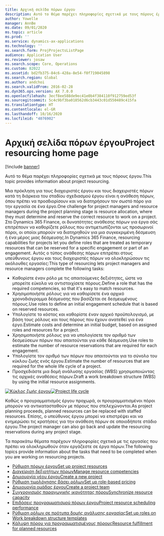 ```yaml
---
title: Αρχική σελίδα πόρων έργου
description: Αυτό το θέμα παρέχει πληροφορίες σχετικά με τους πόρους έργου.
author: Yowelle
manager: AnnBe
ms.date: 09/01/2020
ms.topic: article
ms.prod: ''
ms.service: dynamics-ax-applications
ms.technology: ''
ms.search.form: ProjProjectsListPage
audience: Application User
ms.reviewer: josaw
ms.search.scope: Core, Operations
ms.custom: 82022
ms.assetid: bd2fb375-84c6-428a-8e54-f0f719045898
ms.search.region: Global
ms.author: andchoi
ms.search.validFrom: 2016-02-28
ms.dyn365.ops.version: AX 7.0.0
ms.openlocfilehash: 3ecf8ee588de9ec41e0b4f384110f912759ed53f
ms.sourcegitcommit: 5c4c9bf3ba018562d6cb3443c01d550489c415fa
ms.translationtype: HT
ms.contentlocale: el-GR
ms.lasthandoff: 10/16/2020
ms.locfileid: "4076902"
---
```

# <a name="project-resourcing-home-page"></a><span data-ttu-id="86dfe-103">Αρχική σελίδα πόρων έργου</span><span class="sxs-lookup"><span data-stu-id="86dfe-103">Project resourcing home page</span></span>

[!include [banner](../includes/banner.md)]

<span data-ttu-id="86dfe-104">Αυτό το θέμα παρέχει πληροφορίες σχετικά με τους πόρους έργου.</span><span class="sxs-lookup"><span data-stu-id="86dfe-104">This topic provides information about project resourcing.</span></span>

<span data-ttu-id="86dfe-105">Μια πρόκληση για τους διαχειριστές έργου και τους διαχειριστές πόρων κατά τη διάρκεια του σταδίου σχεδιασμού έργου είναι η ανάθεση πόρων, όπου πρέπει να προσδιορίσουν και να διατηρήσουν τον σωστό πόρο για την εργασία σε ένα έργο.</span><span class="sxs-lookup"><span data-stu-id="86dfe-105">One challenge for project managers and resource managers during the project planning stage is resource allocation, where they must determine and reserve the correct resource to work on a project.</span></span> <span data-ttu-id="86dfe-106">Στο Dynamics 365 Finance, οι δυνατότητες ανάθεσης πόρων για έργα σάς επιτρέπουν να καθορίζετε ρόλους που αντιμετωπίζονται ως προσωρινοί πόροι, οι οποίοι μπορούν να διατηρηθούν για μια συγκεκριμένη δέσμευση ή ένα μέρος μιας δέσμευσης.</span><span class="sxs-lookup"><span data-stu-id="86dfe-106">In Dynamics 365 Finance, resourcing capabilities for projects let you define roles that are treated as temporary resources that can be reserved for a specific engagement or part of an engagement.</span></span> <span data-ttu-id="86dfe-107">Αυτός ο τύπος ανάθεσης πόρων επιτρέπει στους υπεύθυνους έργου και τους διαχειριστές πόρων να ολοκληρώσουν τις ακόλουθες εργασίες:</span><span class="sxs-lookup"><span data-stu-id="86dfe-107">This type of resourcing lets project managers and resource managers complete the following tasks:</span></span>

- <span data-ttu-id="86dfe-108">Καθορίστε έναν ρόλο με τις απαιτούμενες δεξιότητες, ώστε να μπορείτε εύκολα να αντιστοιχίσετε πόρους.</span><span class="sxs-lookup"><span data-stu-id="86dfe-108">Define a role that has the required competencies, so that it's easy to match resources.</span></span>
- <span data-ttu-id="86dfe-109">Χρησιμοποιήστε ρόλους για να καθορίσετε ένα αρχικό χρονοδιάγραμμα δέσμευσης που βασίζεται σε δεσμευμένους πόρους.</span><span class="sxs-lookup"><span data-stu-id="86dfe-109">Use roles to define an initial engagement schedule that is based on reserved resources.</span></span>
- <span data-ttu-id="86dfe-110">Υπολογίστε το κόστος και καθορίστε έναν αρχικό προϋπολογισμό, με βάση τους ρόλους και τους πόρους που έχουν ανατεθεί για ένα έργο.</span><span class="sxs-lookup"><span data-stu-id="86dfe-110">Estimate costs and determine an initial budget, based on assigned roles and resources for a project.</span></span>
- <span data-ttu-id="86dfe-111">Χρησιμοποιήστε ρόλους για να υπολογίσετε τον αριθμό των δεσμεύσεων πόρων που απαιτούνται για κάθε δέσμευση.</span><span class="sxs-lookup"><span data-stu-id="86dfe-111">Use roles to estimate the number of resource reservations that are required for each engagement.</span></span>
- <span data-ttu-id="86dfe-112">Υπολογίστε τον αριθμό των πόρων που απαιτούνται για το σύνολο του κύκλου ζωής ενός έργου.</span><span class="sxs-lookup"><span data-stu-id="86dfe-112">Estimate the number of resources that are required for the whole life cycle of a project.</span></span>
- <span data-ttu-id="86dfe-113">Προσχεδιάστε μια δομή ανάλυσης εργασίας (WBS) χρησιμοποιώντας τις αρχικές αναθέσεις πόρων.</span><span class="sxs-lookup"><span data-stu-id="86dfe-113">Draft a work breakdown structure (WBS) by using the initial resource assignments.</span></span>

<span data-ttu-id="86dfe-114">[![Κύκλος ζωής έργου](./media/projectresourcing02-1024x812.jpg)](./media/projectresourcing02.jpg)</span><span class="sxs-lookup"><span data-stu-id="86dfe-114">[![Project life cycle](./media/projectresourcing02-1024x812.jpg)](./media/projectresourcing02.jpg)</span></span>

<span data-ttu-id="86dfe-115">Καθώς ο προγραμματισμός έργου προχωρά, οι προγραμματισμένοι πόροι μπορούν να αντικατασταθούν με πόρους που στελεχώνονται.</span><span class="sxs-lookup"><span data-stu-id="86dfe-115">As project planning proceeds, planned resources can be replaced with staffed resources.</span></span> <span data-ttu-id="86dfe-116">Επίσης, ο υπεύθυνος έργου μπορεί να επιστρέψει και να ενημερώσει τις κρατήσεις για την ανάθεση πόρων σε οποιοδήποτε στάδιο έργου.</span><span class="sxs-lookup"><span data-stu-id="86dfe-116">The project manager can also go back and update the resourcing reservations during any project stage.</span></span>

<span data-ttu-id="86dfe-117">Τα παρακάτω θέματα παρέχουν πληροφορίες σχετικά με τις εργασίες που πρέπει να ολοκληρωθούν όταν εργάζεστε σε έργα πόρων.</span><span class="sxs-lookup"><span data-stu-id="86dfe-117">The following topics provide information about the tasks that need to be completed when you are working on resourcing projects.</span></span>

- [<span data-ttu-id="86dfe-118">Ρύθμιση πόρων έργου</span><span class="sxs-lookup"><span data-stu-id="86dfe-118">Set up project resources</span></span>](set-up-project-resources.md)
- [<span data-ttu-id="86dfe-119">Διαχείριση δεξιοτήτων πόρων</span><span class="sxs-lookup"><span data-stu-id="86dfe-119">Manage resource competencies</span></span>](manage-resource-competencies.md)
- [<span data-ttu-id="86dfe-120">Δημιουργία νέου έργου</span><span class="sxs-lookup"><span data-stu-id="86dfe-120">Create a new project</span></span>](create-new-project.md)
- [<span data-ttu-id="86dfe-121">Ρύθμιση τιμολόγησης βάσει ρόλων</span><span class="sxs-lookup"><span data-stu-id="86dfe-121">Set up role-based pricing</span></span>](set-up-role-based-pricing.md)
- [<span data-ttu-id="86dfe-122">Δημιουργία ομάδας έργου</span><span class="sxs-lookup"><span data-stu-id="86dfe-122">Create a project team</span></span>](create-project-team.md)
- [<span data-ttu-id="86dfe-123">Συγχρονισμός παραγωγικής ικανότητας πόρου</span><span class="sxs-lookup"><span data-stu-id="86dfe-123">Synchronize resource capacity</span></span>](synchronize-resource-capacity.md)
- [<span data-ttu-id="86dfe-124">Επιδόσεις προγραμματισμού πόρων έργου</span><span class="sxs-lookup"><span data-stu-id="86dfe-124">Project resource scheduling performance</span></span>](project-scheduling-performance.md)
- [<span data-ttu-id="86dfe-125">Ρύθμιση ρόλων σε πρότυπα δομής ανάλυσης εργασίας</span><span class="sxs-lookup"><span data-stu-id="86dfe-125">Set up roles on Work breakdown structure templates</span></span>](set-up-roles-wbs-template.md)
- [<span data-ttu-id="86dfe-126">Κάλυψη πόρου για προγραμματισμένους πόρους</span><span class="sxs-lookup"><span data-stu-id="86dfe-126">Resource fulfillment for planned resources</span></span>](resource-fulfillment-planned-resources.md)
